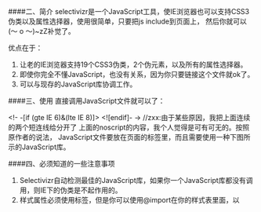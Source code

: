 ####二、简介
selectivizr是一个JavaScript工具，使IE浏览器也可以支持CSS3伪类以及属性选择器，使用很简单，只要把js include到页面上，
然后你就可以(～ o ～)~zZ补觉了。

优点在于：
1. 让老的IE浏览器支持19个CSS3伪类，2个伪元素，以及所有的属性选择器。
2. 即使你完全不懂JavaScript，也没有关系，因为你只要链接这个文件就ok了。
3. 可以与现存的JavaScript库协调工作。

####三、使用
直接调用JavaScript文件就可以了：

<script type="text/javascript" src="[JS library]"></script>
<!- -[if (gte IE 6)&(lte IE 8)]>
      <script type="text/javascript" src="selectivizr.js"></script>
      <noscript><link rel="stylesheet" href="[fallback css]" /></noscript>
<![endif]- ->
//zxx:由于某些原因，我把上面连续的两个短连线给分开了
上面的noscript的内容，我个人觉得是可有可无的。按照原作者的说法，
JavaScript文件要放在页面的<head>标签里，而且需要使用一种下图所示的JavaScript库。

####四、必须知道的一些注意事项
1. Selectivizr自动检测最佳的JavaScript库，如果你一个JavaScript库都没有调用，则IE下的伪类是不起作用的。
2. 样式属性必须使用<link>标签，但是你可以使用@import在你的样式表里面，以<style>标签定义的CSS样式是不会被解析的。
3. 由于安全原因，样式文件需以域的形式调用，像是file:是不起作用的。
4. 此效果非动态的。一旦样式被应用就被固定了，DOM改变时不会映射过去的。
5. 如果JavaScript不可以，你可以使用<noscript>标签调用一个用以反馈提示的样式文件。
6. Selectivizr要想在IE下起作用，需要时标准模式，请检查您的页面头部是否有DTD 。